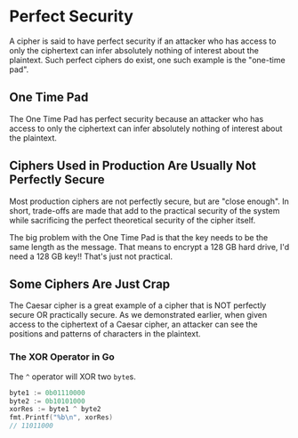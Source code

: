 # Perfect Security

A cipher is said to have perfect security if an attacker who has access to only the ciphertext can infer absolutely nothing of interest about the plaintext. Such perfect ciphers do exist, one such example is the "one-time pad".

## One Time Pad

The One Time Pad has perfect security because an attacker who has access to only the ciphertext can infer absolutely nothing of interest about the plaintext.

## Ciphers Used in Production Are Usually Not Perfectly Secure

Most production ciphers are not perfectly secure, but are "close enough". In short, trade-offs are made that add to the practical security of the system while sacrificing the perfect theoretical security of the cipher itself.

The big problem with the One Time Pad is that the key needs to be the same length as the message. That means to encrypt a 128 GB hard drive, I'd need a 128 GB key!! That's just not practical.

## Some Ciphers Are Just Crap

The Caesar cipher is a great example of a cipher that is NOT perfectly secure OR practically secure. As we demonstrated earlier, when given access to the ciphertext of a Caesar cipher, an attacker can see the positions and patterns of characters in the plaintext.

### The XOR Operator in Go

The `^` operator will XOR two `byte`s.

```go
byte1 := 0b01110000
byte2 := 0b10101000
xorRes := byte1 ^ byte2
fmt.Printf("%b\n", xorRes)
// 11011000
```
